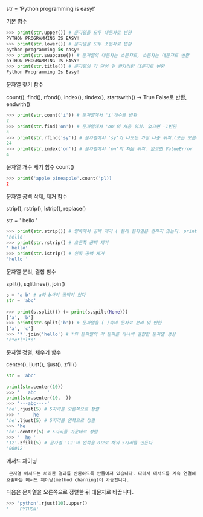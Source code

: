 str = 'Python programming is easy!'

기본 함수
```python
>>> print(str.upper()) # 문자열을 모두 대문자로 변환
PYTHON PROGRAMMING IS EASY! 
>>> print(str.lower()) # 문자열을 모두 소문자로 변환
python programming is easy!
>>> print(str.swapcase()) # 문자열의 대문자는 소문자로, 소문자는 대문자로 변환
pYTHON PROGRAMMING IS EASY!
>>> print(str.title()) # 문자열의 각 단어 앞 한자리만 대문자로 변환
Python Programming Is Easy!
```



문자열 찾기 함수

count(), find(), rfond(), index(), rindex(), startswith() -> True False로 반환, endwith()
```python                                             
>>> print(str.count('i')) # 문자열에서 'i'개수를 반환
2
>>> print(str.find('on')) # 문자열에서 'on'의 처음 위치. 없으면 -1반환
4
>>> print(str.rfind('sy')) # 문자열에서 'sy'가 나오는 가장 나중 위치.(또는 오른쪽부터 처음)
24
>>> print(str.index('on')) # 문자열에서 'on'의 처음 위치. 없으면 ValueError
4
```
문자열 개수 세기 함수 count()
```python
>>> print('apple pineapple'.count('pl))
2
```








문자열 공백 삭제, 제거 함수

strip(), rstrip(), lstrip(), replace()

str = ' hello '
```python
>>> print(str.strip()) # 양쪽에서 공백 제거 ( 본래 문자열은 변하지 않는다. print 후 str = ' hello ' )
'hello'
>>> print(str.rstrip() # 오른쪽 공백 제거
' hello'
>>> print(str.istrip() # 왼쪽 공백 제거
'hello '
```      


      
      
      
문자열 분리, 결합 함수

split(), sqlitlines(), join()

```python
s = 'a b' # a와 b사이 공백이 있다
str = 'abc'      
      
>>> print(s.split()) (= print(s.spilt(None)))
['a', 'b']
>>> print(str.split('b')) # 문자열을 ( )속의 문자로 분리 및 반환
['a', 'c']
>>> '*'.join('hello') # *와 문자열의 각 문자를 하나씩 결합한 문자열 생성
'h*e*l*l*o'
```      

  
      
문자열 정렬, 채우기 함수

center(), ljust(), rjust(), zfill()
```python
str = 'abc'
      
print(str.center(10))
>>> '   abc    '
print(str.senter(10, -))
>>> '---abc----'
'he'.rjust(5) # 5자리를 오른쪽으로 정렬
>>> '     he'
'he'.ljust(5) # 5자리를 왼쪽으로 정렬
>>> 'he     '
'he'.center(5) # 5자리를 가운데로 정렬
>>> '  he '
'12'.zfill(5) # 문자열 '12'의 왼쪽을 0으로 채워 5자리를 만든다
'00012'
```

      
 메서드 체이닝
```
 문자열 메서드는 처리한 결과를 반환하도록 만들어져 있습니다. 따라서 메서드를 계속 연결해 호출하는 메서드 체이닝(method channing)이 가능합니다.
```
다음은 문자열을 오른쪽으로 정렬한 뒤 대문자로 바꿉니다. 

```python
>>> 'python'.rjust(10).upper()
'    PYTHON'
```
